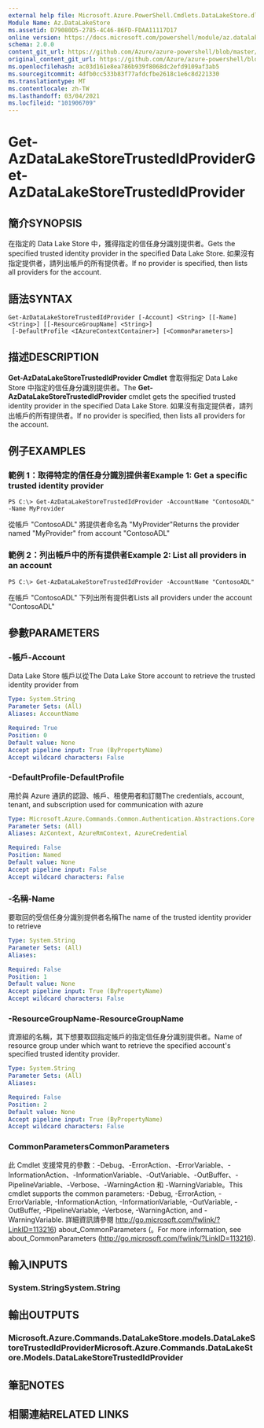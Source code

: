 ```yaml
---
external help file: Microsoft.Azure.PowerShell.Cmdlets.DataLakeStore.dll-Help.xml
Module Name: Az.DataLakeStore
ms.assetid: D79080D5-2785-4C46-86FD-FDAA11117D17
online version: https://docs.microsoft.com/powershell/module/az.datalakestore/get-azdatalakestoretrustedidprovider
schema: 2.0.0
content_git_url: https://github.com/Azure/azure-powershell/blob/master/src/DataLakeStore/DataLakeStore/help/Get-AzDataLakeStoreTrustedIdProvider.md
original_content_git_url: https://github.com/Azure/azure-powershell/blob/master/src/DataLakeStore/DataLakeStore/help/Get-AzDataLakeStoreTrustedIdProvider.md
ms.openlocfilehash: ac03d161e8ea786b939f8068dc2efd9109af3ab5
ms.sourcegitcommit: 4dfb0cc533b83f77afdcfbe2618c1e6c8d221330
ms.translationtype: MT
ms.contentlocale: zh-TW
ms.lasthandoff: 03/04/2021
ms.locfileid: "101906709"
---
```

# <span data-ttu-id="a236c-101">Get-AzDataLakeStoreTrustedIdProvider</span><span class="sxs-lookup"><span data-stu-id="a236c-101">Get-AzDataLakeStoreTrustedIdProvider</span></span>

## <span data-ttu-id="a236c-102">簡介</span><span class="sxs-lookup"><span data-stu-id="a236c-102">SYNOPSIS</span></span>
<span data-ttu-id="a236c-103">在指定的 Data Lake Store 中，獲得指定的信任身分識別提供者。</span><span class="sxs-lookup"><span data-stu-id="a236c-103">Gets the specified trusted identity provider in the specified Data Lake Store.</span></span>
<span data-ttu-id="a236c-104">如果沒有指定提供者，請列出帳戶的所有提供者。</span><span class="sxs-lookup"><span data-stu-id="a236c-104">If no provider is specified, then lists all providers for the account.</span></span>

## <span data-ttu-id="a236c-105">語法</span><span class="sxs-lookup"><span data-stu-id="a236c-105">SYNTAX</span></span>

```
Get-AzDataLakeStoreTrustedIdProvider [-Account] <String> [[-Name] <String>] [[-ResourceGroupName] <String>]
 [-DefaultProfile <IAzureContextContainer>] [<CommonParameters>]
```

## <span data-ttu-id="a236c-106">描述</span><span class="sxs-lookup"><span data-stu-id="a236c-106">DESCRIPTION</span></span>
<span data-ttu-id="a236c-107">**Get-AzDataLakeStoreTrustedIdProvider Cmdlet** 會取得指定 Data Lake Store 中指定的信任身分識別提供者。</span><span class="sxs-lookup"><span data-stu-id="a236c-107">The **Get-AzDataLakeStoreTrustedIdProvider** cmdlet gets the specified trusted identity provider in the specified Data Lake Store.</span></span>
<span data-ttu-id="a236c-108">如果沒有指定提供者，請列出帳戶的所有提供者。</span><span class="sxs-lookup"><span data-stu-id="a236c-108">If no provider is specified, then lists all providers for the account.</span></span>

## <span data-ttu-id="a236c-109">例子</span><span class="sxs-lookup"><span data-stu-id="a236c-109">EXAMPLES</span></span>

### <span data-ttu-id="a236c-110">範例 1：取得特定的信任身分識別提供者</span><span class="sxs-lookup"><span data-stu-id="a236c-110">Example 1: Get a specific trusted identity provider</span></span>
```
PS C:\> Get-AzDataLakeStoreTrustedIdProvider -AccountName "ContosoADL" -Name MyProvider
```

<span data-ttu-id="a236c-111">從帳戶 "ContosoADL" 將提供者命名為 "MyProvider"</span><span class="sxs-lookup"><span data-stu-id="a236c-111">Returns the provider named "MyProvider" from account "ContosoADL"</span></span>

### <span data-ttu-id="a236c-112">範例 2：列出帳戶中的所有提供者</span><span class="sxs-lookup"><span data-stu-id="a236c-112">Example 2: List all providers in an account</span></span>
```
PS C:\> Get-AzDataLakeStoreTrustedIdProvider -AccountName "ContosoADL"
```

<span data-ttu-id="a236c-113">在帳戶 "ContosoADL" 下列出所有提供者</span><span class="sxs-lookup"><span data-stu-id="a236c-113">Lists all providers under the account "ContosoADL"</span></span>

## <span data-ttu-id="a236c-114">參數</span><span class="sxs-lookup"><span data-stu-id="a236c-114">PARAMETERS</span></span>

### <span data-ttu-id="a236c-115">-帳戶</span><span class="sxs-lookup"><span data-stu-id="a236c-115">-Account</span></span>
<span data-ttu-id="a236c-116">Data Lake Store 帳戶以從</span><span class="sxs-lookup"><span data-stu-id="a236c-116">The Data Lake Store account to retrieve the trusted identity provider from</span></span>

```yaml
Type: System.String
Parameter Sets: (All)
Aliases: AccountName

Required: True
Position: 0
Default value: None
Accept pipeline input: True (ByPropertyName)
Accept wildcard characters: False
```

### <span data-ttu-id="a236c-117">-DefaultProfile</span><span class="sxs-lookup"><span data-stu-id="a236c-117">-DefaultProfile</span></span>
<span data-ttu-id="a236c-118">用於與 Azure 通訊的認證、帳戶、租使用者和訂閱</span><span class="sxs-lookup"><span data-stu-id="a236c-118">The credentials, account, tenant, and subscription used for communication with azure</span></span>

```yaml
Type: Microsoft.Azure.Commands.Common.Authentication.Abstractions.Core.IAzureContextContainer
Parameter Sets: (All)
Aliases: AzContext, AzureRmContext, AzureCredential

Required: False
Position: Named
Default value: None
Accept pipeline input: False
Accept wildcard characters: False
```

### <span data-ttu-id="a236c-119">-名稱</span><span class="sxs-lookup"><span data-stu-id="a236c-119">-Name</span></span>
<span data-ttu-id="a236c-120">要取回的受信任身分識別提供者名稱</span><span class="sxs-lookup"><span data-stu-id="a236c-120">The name of the trusted identity provider to retrieve</span></span>

```yaml
Type: System.String
Parameter Sets: (All)
Aliases:

Required: False
Position: 1
Default value: None
Accept pipeline input: True (ByPropertyName)
Accept wildcard characters: False
```

### <span data-ttu-id="a236c-121">-ResourceGroupName</span><span class="sxs-lookup"><span data-stu-id="a236c-121">-ResourceGroupName</span></span>
<span data-ttu-id="a236c-122">資源組的名稱，其下想要取回指定帳戶的指定信任身分識別提供者。</span><span class="sxs-lookup"><span data-stu-id="a236c-122">Name of resource group under which want to retrieve the specified account's specified trusted identity provider.</span></span>

```yaml
Type: System.String
Parameter Sets: (All)
Aliases:

Required: False
Position: 2
Default value: None
Accept pipeline input: True (ByPropertyName)
Accept wildcard characters: False
```

### <span data-ttu-id="a236c-123">CommonParameters</span><span class="sxs-lookup"><span data-stu-id="a236c-123">CommonParameters</span></span>
<span data-ttu-id="a236c-124">此 Cmdlet 支援常見的參數：-Debug、-ErrorAction、-ErrorVariable、-InformationAction、-InformationVariable、-OutVariable、-OutBuffer、-PipelineVariable、-Verbose、-WarningAction 和 -WarningVariable。</span><span class="sxs-lookup"><span data-stu-id="a236c-124">This cmdlet supports the common parameters: -Debug, -ErrorAction, -ErrorVariable, -InformationAction, -InformationVariable, -OutVariable, -OutBuffer, -PipelineVariable, -Verbose, -WarningAction, and -WarningVariable.</span></span> <span data-ttu-id="a236c-125">詳細資訊請參閱 http://go.microsoft.com/fwlink/?LinkID=113216) about_CommonParameters (。</span><span class="sxs-lookup"><span data-stu-id="a236c-125">For more information, see about_CommonParameters (http://go.microsoft.com/fwlink/?LinkID=113216).</span></span>

## <span data-ttu-id="a236c-126">輸入</span><span class="sxs-lookup"><span data-stu-id="a236c-126">INPUTS</span></span>

### <span data-ttu-id="a236c-127">System.String</span><span class="sxs-lookup"><span data-stu-id="a236c-127">System.String</span></span>

## <span data-ttu-id="a236c-128">輸出</span><span class="sxs-lookup"><span data-stu-id="a236c-128">OUTPUTS</span></span>

### <span data-ttu-id="a236c-129">Microsoft.Azure.Commands.DataLakeStore.models.DataLakeStoreTrustedIdProvider</span><span class="sxs-lookup"><span data-stu-id="a236c-129">Microsoft.Azure.Commands.DataLakeStore.Models.DataLakeStoreTrustedIdProvider</span></span>

## <span data-ttu-id="a236c-130">筆記</span><span class="sxs-lookup"><span data-stu-id="a236c-130">NOTES</span></span>

## <span data-ttu-id="a236c-131">相關連結</span><span class="sxs-lookup"><span data-stu-id="a236c-131">RELATED LINKS</span></span>
